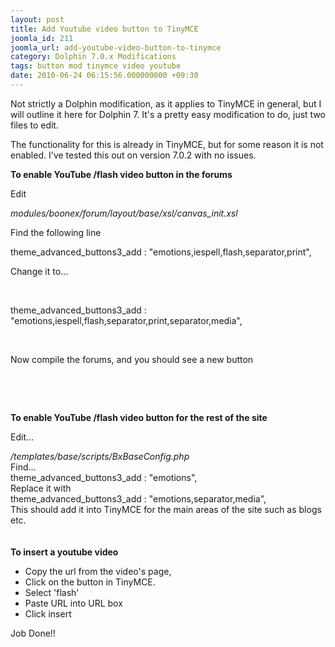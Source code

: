 ```yaml
---
layout: post
title: Add Youtube video button to TinyMCE
joomla_id: 211
joomla_url: add-youtube-video-button-to-tinymce
category: Dolphin 7.0.x Modifications
tags: button mod tinymce video youtube
date: 2010-06-24 06:15:56.000000000 +09:30
---
```

<p>Not strictly a Dolphin modification, as it applies to TinyMCE in general, but I will outline it here for Dolphin 7. It's a pretty easy modification to do, just two files to edit.</p>
<p>The functionality for this is already in TinyMCE, but for some reason it is not enabled. I've tested this out on version 7.0.2 with no issues.</p>
<p><strong>To enable YouTube /flash video button in the forums</strong></p>
<p>Edit</p>
<p><em>modules/boonex/forum/layout/base/xsl/canvas_init.xsl</em></p>
<p>Find the following line</p>
<p class="code">theme_advanced_buttons3_add : "emotions,iespell,flash,separator,print",</p>
<p>Change it to...</p>
<p>&nbsp;</p>
<p><span class="code">theme_advanced_buttons3_add : "emotions,iespell,flash,separator,print,separator,media",</span></p>
<p>&nbsp;</p>
<p>Now compile the forums, and you should see a new button</p>
<p>&nbsp;</p>
<p>&nbsp;</p>
<p><strong>To enable YouTube /flash video button for the rest of the site</strong></p>
<p>Edit...</p>
<div><em>/templates/base/scripts/BxBaseConfig.php</em></div>
<div>Find...</div>
<div class="code">theme_advanced_buttons3_add : "emotions",</div>
<div>Replace it with</div>
<div class="code">theme_advanced_buttons3_add : "emotions,separator,media",</div>
<div>This should add it into TinyMCE for the main areas of the site such as blogs etc.</div>
<div>&nbsp;</div>
<div>&nbsp;</div>
<div><strong>To insert a youtube video</strong></div>
<div>
<ul>
<li>Copy the url from the video's page,</li>
<li>Click on the button in TinyMCE.</li>
<li>Select 'flash'</li>
<li>Paste URL into URL box</li>
<li>Click insert</li>
</ul>
<div>Job Done!!</div>
</div>
<p>&nbsp;</p>
<p>&nbsp;</p>
